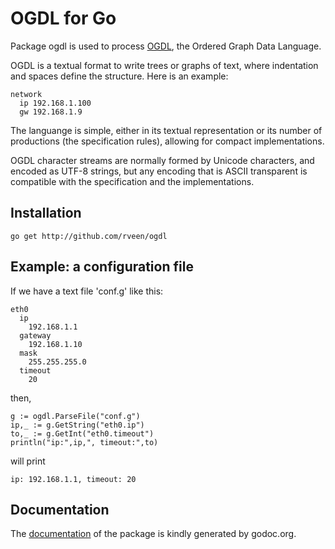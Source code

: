 # OGDL for Go

Package ogdl is used to process [OGDL](http://ogdl.org), the Ordered Graph Data Language.

OGDL is a textual format to write trees or graphs of text, where indentation and spaces define the structure. Here is an example:

    network
      ip 192.168.1.100
      gw 192.168.1.9

The languange is simple, either in its textual representation or its number of productions (the specification rules), allowing for compact implementations.

OGDL character streams are normally formed by Unicode characters, and encoded as UTF-8 strings, but any encoding that is ASCII transparent is compatible with the specification and the implementations.

## Installation

    go get http://github.com/rveen/ogdl

## Example: a configuration file

If we have a text file 'conf.g' like this:

    eth0
      ip
        192.168.1.1
      gateway
        192.168.1.10
      mask
        255.255.255.0
      timeout
        20
then,

    g := ogdl.ParseFile("conf.g")
    ip,_ := g.GetString("eth0.ip")
    to,_ := g.GetInt("eth0.timeout")
    println("ip:",ip,", timeout:",to)

will print

    ip: 192.168.1.1, timeout: 20

## Documentation

The [documentation](http://godoc.org/github.com/rveen/ogdl) of the package is kindly generated by godoc.org.
